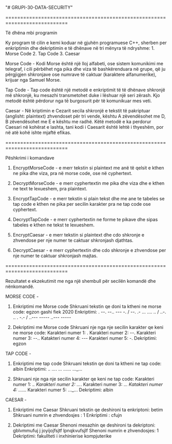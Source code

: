 "# GRUPI-30-DATA-SECURITY" 

===========================================================================

Të dhëna mbi programin

Ky program të cilin e kemi koduar në gjuhën programuese C++, sherben per enkriptimin dhe dekriptimin e të dhënave në tri mënyra të ndryshme:
             1. Morse Code
             2. Tap Code
             3. Caesar

Morse Code -
Kodi Morse është një lloj alfabeti, ose sistem komunikimi me telegraf, i cili përbëhet nga pika dhe viza të bashkërenduara në grupe, që ju përgjigjen shkronjave ose numrave të caktuar (karaktere alfanumerike), krijuar nga Samuel Morse.

Tap Code -
Tap code është një metodë e enkriptimit të të dhënave shkronjë më shkronjë, ku mesazhi transmetohet duke i lëshuar një seri zërash. Kjo metodë është përdorur nga tē burgosurit për të komunikuar mes veti.

Caesar -
Në kriptimin e Cezarit secila shkronjë e tekstit të pakriptuar (anglisht: plaintext) zhvendoset për tri vende, kështu A zëvendësohet me D, B zëvendësohet me E e kështu me radhë. Këtë metodë e ka perdorur Caesari në kohërat e lashta, tani kodi i Caesarit është lehtë i thyeshëm, por në atë kohë ishte mjaftë efikas.

===========================================================================

Pëshkrimi i komandave

1. EncryptMorseCode - e merr tekstin si plaintext me anë të qelsit e kthen ne pika dhe viza, pra në morse code, ose në cyphertext.

2. DecryptMorseCode - e merr cyphertextin me pika dhe viza dhe e kthen ne text te lexueshem, pra plaintext.

3. EncryptTapCode - e merr tekstin si plain tekst dhe me ane te tabeles se tap code e kthen ne pika per secilin karakter pra ne tap code ose cyphertext.

4. DecryptTapCode - e merr cyphertextin ne forme te pikave dhe sipas tabeles e kthen ne tekst te lexueshem.

5. EncryptCaesar - e merr tekstin si plaintext dhe cdo shkronje e zhvendose per nje numer te caktuar shkronjash djathtas.

6. DecryptCaesar - e merr cyphertextin dhe cdo shkronje e zhvendose per nje numer te caktuar shkronjash majtas.

===========================================================================

Rezultatet e ekzekutimit me nga një shembull për secilën komandë dhe nënkomandë.

MORSE CODE -

1. Enkriptimi me Morse code
Shkruani tekstin qe doni ta ktheni ne morse code: egzon gashi fiek 2020
Enkriptimi: . --. --.. --- -. / --. .- ... .... .. / ..-. .. . -.- / ..--- ----- ..--- ----- 

2. Dekriptimi me Morse code
Shkruani nje nga nje secilin karakter qe keni ne morse code:
Karakteri numer 1: .
Karakteri numer 2: --.
Karakteri numer 3: --..
Katakteri numer 4: ---
Karakteri numer 5: -.
Dekriptimi: egzon

TAP CODE -

1. Enkriptimi me tap code
Shkruani tekstin qe doni ta ktheni ne tap code: albin
Enkriptimi: ._.  ..._.  ._..  .._....  ..._...

2. Shkruani nje nga nje secilin karakter qe keni ne tap code:
Karakteri numer 1: ._.
Karakteri numer 2: ..._.
Karakteri numer 3: ._..
Katakteri numer 4: .._....
Karakteri numer 5: ..._...
Dekriptimi: albin

CAESAR -

1. Enkriptimi me Caesar
Shkruani tekstin qe deshironi ta enkriptoni: betim 
Shkruani numrin e zhvendosjes : 1
Enkriptimi : cfujn

2. Dekriptimi me Caesar
Shenoni mesazhin qe deshironi ta dekriptoni: gblvmmufuj j joyijojfsjtf lpnqkvufsjlf
Shenoni numrin e zhvendosjes: 1
Dekriptimi: fakullteti i inxhinierise kompjuterike
